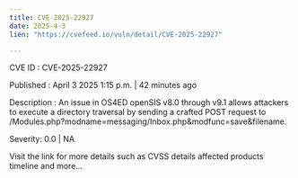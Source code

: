 ```yaml
---
title: CVE-2025-22927
date: 2025-4-3
lien: "https://cvefeed.io/vuln/detail/CVE-2025-22927"

---
```


CVE ID : CVE-2025-22927

Published :  April 3
2025
1:15 p.m. | 42 minutes ago

Description : An issue in OS4ED openSIS v8.0 through v9.1 allows attackers to execute a directory traversal by sending a crafted POST request to /Modules.php?modname=messaging/Inbox.php&modfunc=save&filename.

Severity: 0.0 | NA

Visit the link for more details
such as CVSS details
affected products
timeline
and more...
